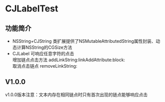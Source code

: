 # CJLabelTest 

## 功能简介
* NSString+CJString 
类扩展提供了NSMutableAttributedString属性封装、动态计算NSString的CGSize方法
* CJLabel
可响应任意字符的点击<br/>
增加链点点击方法 addLinkString:linkAddAttribute:block:<br/>
取消点击链点 removeLinkString:<br/>

## V1.0.0
v1.0.0版本注意：文本内存在相同链点时只有首次出现的链点能够响应点击
